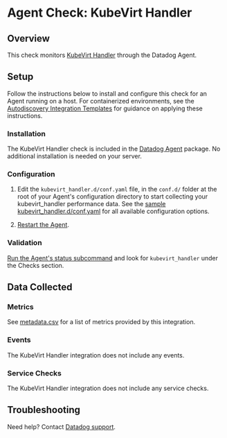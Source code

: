 # Agent Check: KubeVirt Handler

## Overview

This check monitors [KubeVirt Handler][1] through the Datadog Agent.

## Setup

Follow the instructions below to install and configure this check for an Agent running on a host. For containerized environments, see the [Autodiscovery Integration Templates][3] for guidance on applying these instructions.

### Installation

The KubeVirt Handler check is included in the [Datadog Agent][2] package.
No additional installation is needed on your server.

### Configuration

1. Edit the `kubevirt_handler.d/conf.yaml` file, in the `conf.d/` folder at the root of your Agent's configuration directory to start collecting your kubevirt_handler performance data. See the [sample kubevirt_handler.d/conf.yaml][4] for all available configuration options.

2. [Restart the Agent][5].

### Validation

[Run the Agent's status subcommand][6] and look for `kubevirt_handler` under the Checks section.

## Data Collected

### Metrics

See [metadata.csv][7] for a list of metrics provided by this integration.

### Events

The KubeVirt Handler integration does not include any events.

### Service Checks

The KubeVirt Handler integration does not include any service checks.

## Troubleshooting

Need help? Contact [Datadog support][9].


[1]: https://docs.datadoghq.com/integrations/kubevirt_handler
[2]: https://app.datadoghq.com/account/settings/agent/latest
[3]: https://docs.datadoghq.com/agent/kubernetes/integrations/
[4]: https://github.com/DataDog/integrations-core/blob/master/kubevirt_handler/datadog_checks/kubevirt_handler/data/conf.yaml.example
[5]: https://docs.datadoghq.com/agent/guide/agent-commands/#start-stop-and-restart-the-agent
[6]: https://docs.datadoghq.com/agent/guide/agent-commands/#agent-status-and-information
[7]: https://github.com/DataDog/integrations-core/blob/master/kubevirt_handler/metadata.csv
[8]: https://github.com/DataDog/integrations-core/blob/master/kubevirt_handler/assets/service_checks.json
[9]: https://docs.datadoghq.com/help/
